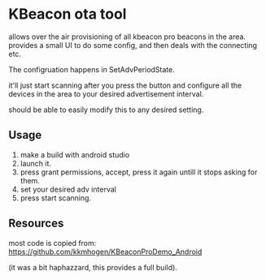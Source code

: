 # KBeacon ota tool 

allows over the air provisioning of all kbeacon pro beacons in the area.
provides a small UI to do some config,
and then deals with the connecting etc.

The configruation happens in SetAdvPeriodState.

it'll just start scanning after you press the button and configure
all the devices in the area to your desired advertisement interval.

should be able to easily modify this to any desired setting.


## Usage

1. make a build with android studio
2. launch it.
3. press grant permissions, accept, press it again untill it stops asking for them.
4. set your desired adv interval
4. press start scanning.


## Resources
most code is copied from:
https://github.com/kkmhogen/KBeaconProDemo_Android

(it was a bit haphazzard, this provides a full build).
